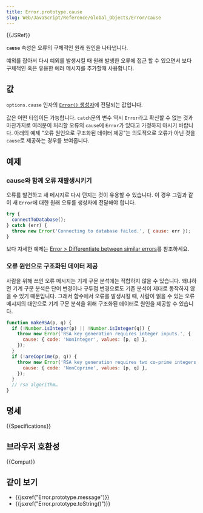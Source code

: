 ```yaml
---
title: Error.prototype.cause
slug: Web/JavaScript/Reference/Global_Objects/Error/cause
---
```


{{JSRef}}

**`cause`** 속성은 오류의 구체적인 원래 원인을 나타냅니다.

예외를 잡아서 다시 예외를 발생시킬 때 원래 발생한 오류에 접근 할 수 있으면서 보다 구체적인 혹은 유용한 에러 메시지를 추가할때 사용합니다.

## 값

`options.cause` 인자의 [`Error()` 생성자](/ko/docs/Web/JavaScript/Reference/Global_Objects/Error/Error)에 전달되는 값입니다.

값은 어떤 타입이든 가능합니다. `catch`문의 변수 역시 `Error`라고 확신할 수 없는 것과 마찬가지로 여러분이 처리할 오류의 `cause`에 `Error`가 있다고 가정하지 마시기 바랍니다. 아래의 예제 "오류 원인으로 구조화된 데이터 제공"는 의도적으로 오류가 아닌 것을 `cause`로 제공하는 경우를 보여줍니다.

## 예제

### cause와 함께 오류 재발생시키기

오류를 발견하고 새 메시지로 다시 던지는 것이 유용할 수 있습니다. 이 경우 그림과 같이 새 `Error`에 대한 원래 오류를 생성자에 전달해야 합니다.

```js
try {
  connectToDatabase();
} catch (err) {
  throw new Error('Connecting to database failed.', { cause: err });
}
```

보다 자세한 예제는 [Error > Differentiate between similar errors](/ko/docs/Web/JavaScript/Reference/Global_Objects/Error#differentiate_between_similar_errors)를 참조하세요.

### 오류 원인으로 구조화된 데이터 제공

사람을 위해 쓰인 오류 메시지는 기계 구문 분석에는 적합하지 않을 수 있습니다. 왜냐하면 기계 구문 분석은 단어 변경이나 구두점 변경으로도 기존 분석이 제대로 동작하지 않을 수 있기 때문입니다. 그래서 함수에서 오류를 발생시킬 때, 사람이 읽을 수 있는 오류 메시지의 대안으로 기계 구문 분석을 위해 구조화된 데이터로 원인을 제공할 수 있습니다.

```js
function makeRSA(p, q) {
  if (!Number.isInteger(p) || !Number.isInteger(q)) {
    throw new Error('RSA key generation requires integer inputs.', {
      cause: { code: 'NonInteger', values: [p, q] },
    });
  }
  if (!areCoprime(p, q)) {
    throw new Error('RSA key generation requires two co-prime integers.', {
      cause: { code: 'NonCoprime', values: [p, q] },
    });
  }
  // rsa algorithm…
}
```

## 명세

{{Specifications}}

## 브라우저 호환성

{{Compat}}

## 같이 보기

- {{jsxref("Error.prototype.message")}}
- {{jsxref("Error.prototype.toString()")}}
